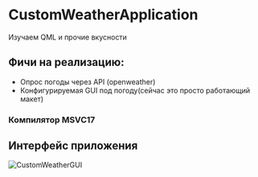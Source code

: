 # CustomWeatherApplication
Изучаем QML и прочие вкусности
## Фичи на реализацию:
- Опрос погоды через API (openweather)
- Конфигурируемая GUI под погоду(сейчас это просто работающий макет)
### Компилятор MSVC17
## Интерфейс приложения
![CustomWeatherGUI](https://github.com/piffs1/CustomWeatherApplication/assets/43949777/af6dd4b7-db49-4ed3-8b64-6651b36a4821)
